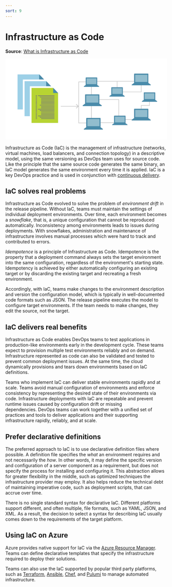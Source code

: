 ```yaml
---
sort: 9
---
```

# Infrastructure as Code

**Source**: [What is Infrastructure as Code](https://docs.microsoft.com/en-us/devops/deliver/what-is-infrastructure-as-code)

![Infrastructure as code defines the environment in a versioned file](media/InfrastructureAsCode_600x300-3.png)

Infrastructure as Code (IaC) is the management of infrastructure (networks, virtual machines, load 
balancers, and connection topology) in a descriptive model, using the same versioning as DevOps team uses 
for source code. Like the principle that the same source code generates the same binary, an IaC model 
generates the same environment every time it is applied. IaC is a key DevOps practice and is used in 
conjunction with [continuous delivery](7-CD.md).

## IaC solves real problems

Infrastructure as Code evolved to solve the problem of _environment drift_ in the release pipeline.
Without IaC, teams must maintain the settings of individual deployment environments. Over time, each
environment becomes a _snowflake_, that is, a unique configuration that cannot be reproduced automatically.
Inconsistency among environments leads to issues during deployments. With snowflakes, administration and
maintenance of infrastructure involves manual processes which were hard to track and contributed to errors.

_Idempotence_ is a principle of Infrastructure as Code. Idempotence is the property that a deployment
command always sets the target environment into the same configuration, regardless of the environment's
starting state. Idempotency is achieved by either automatically configuring an existing target or by
discarding the existing target and recreating a fresh environment.

Accordingly, with IaC, teams make changes to the environment description and version the configuration
model, which is typically in well-documented code formats such as JSON. The release pipeline executes
the model to configure target environments. If the team needs to make changes, they edit the source,
not the target.

## IaC delivers real benefits

Infrastructure as Code enables DevOps teams to test applications in production-like environments early
in the development cycle. These teams expect to provision multiple test environments reliably and on demand.
Infrastructure represented as code can also be validated and tested to prevent common deployment issues.
At the same time, the cloud dynamically provisions and tears down environments based on IaC definitions.

Teams who implement IaC can deliver stable environments rapidly and at scale. Teams avoid manual
configuration of environments and enforce consistency by representing the desired state of their
environments via code. Infrastructure deployments with IaC are repeatable and prevent runtime issues
caused by configuration drift or missing dependencies. DevOps teams can work together with a unified set
of practices and tools to deliver applications and their supporting infrastructure rapidly, reliably, and
at scale.

## Prefer declarative definitions

The preferred approach to IaC is to use declarative definition files where possible. A definition file
specifies the _what_ an environment requires and not necessarily the _how_. In other words, it may define
the specific version and configuration of a server component as a requirement, but does not specify the
process for installing and configuring it. This abstraction allows for greater flexibility in the middle,
such as optimized techniques the infrastructure provider may employ. It also helps reduce the technical
debt of maintaining imperative code, such as deployment scripts, that can accrue over time.

There is no single standard syntax for declarative IaC. Different platforms support different, and often
multiple, file formats, such as YAML, JSON, and XML. As a result, the decision to select a syntax for
describing IaC usually comes down to the requirements of the target platform.

## Using IaC on Azure

Azure provides native support for IaC via the
[Azure Resource Manager](https://docs.microsoft.com/en-us/azure/azure-resource-manager/management/overview). Teams can define declarative
templates that specify the infrastructure required to deploy their solutions.

Teams can also use the IaC supported by popular third party platforms, such as 
[Terraform](https://docs.microsoft.com/en-us/azure/developer/terraform/overview), [Ansible](https://docs.microsoft.com/en-us/azure/developer/ansible/overview),
[Chef](https://docs.microsoft.com/en-us/azure/developer/chef/overview), and [Pulumi](https://devblogs.microsoft.com/devops/infrastructure-as-code-azure-python-wpulumi/) to manage automated infrastructure.

